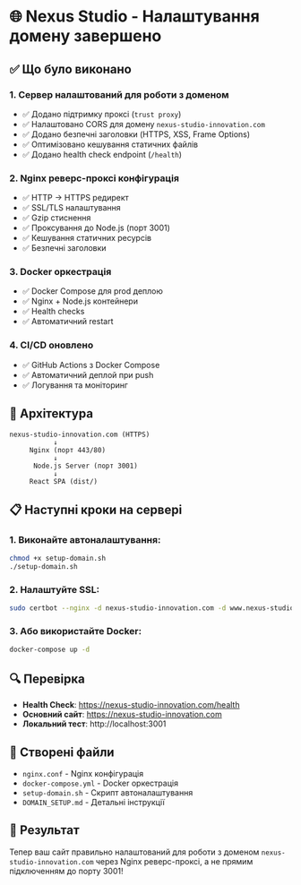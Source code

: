 # 🌐 Nexus Studio - Налаштування домену завершено

## ✅ Що було виконано

### 1. Сервер налаштований для роботи з доменом
- ✅ Додано підтримку проксі (`trust proxy`)
- ✅ Налаштовано CORS для домену `nexus-studio-innovation.com`
- ✅ Додано безпечні заголовки (HTTPS, XSS, Frame Options)
- ✅ Оптимізовано кешування статичних файлів
- ✅ Додано health check endpoint (`/health`)

### 2. Nginx реверс-проксі конфігурація
- ✅ HTTP → HTTPS редирект
- ✅ SSL/TLS налаштування
- ✅ Gzip стиснення
- ✅ Проксування до Node.js (порт 3001)
- ✅ Кешування статичних ресурсів
- ✅ Безпечні заголовки

### 3. Docker оркестрація
- ✅ Docker Compose для prod деплою
- ✅ Nginx + Node.js контейнери
- ✅ Health checks
- ✅ Автоматичний restart

### 4. CI/CD оновлено
- ✅ GitHub Actions з Docker Compose
- ✅ Автоматичний деплой при push
- ✅ Логування та моніторинг

## 🚀 Архітектура

```
nexus-studio-innovation.com (HTTPS)
           ↓
     Nginx (порт 443/80)
           ↓
      Node.js Server (порт 3001)
           ↓
     React SPA (dist/)
```

## 📋 Наступні кроки на сервері

### 1. Виконайте автоналаштування:
```bash
chmod +x setup-domain.sh
./setup-domain.sh
```

### 2. Налаштуйте SSL:
```bash
sudo certbot --nginx -d nexus-studio-innovation.com -d www.nexus-studio-innovation.com
```

### 3. Або використайте Docker:
```bash
docker-compose up -d
```

## 🔍 Перевірка

- **Health Check**: https://nexus-studio-innovation.com/health
- **Основний сайт**: https://nexus-studio-innovation.com
- **Локальний тест**: http://localhost:3001

## 📁 Створені файли

- `nginx.conf` - Nginx конфігурація
- `docker-compose.yml` - Docker оркестрація  
- `setup-domain.sh` - Скрипт автоналаштування
- `DOMAIN_SETUP.md` - Детальні інструкції

## 🎯 Результат

Тепер ваш сайт правильно налаштований для роботи з доменом `nexus-studio-innovation.com` через Nginx реверс-проксі, а не прямим підключенням до порту 3001!
